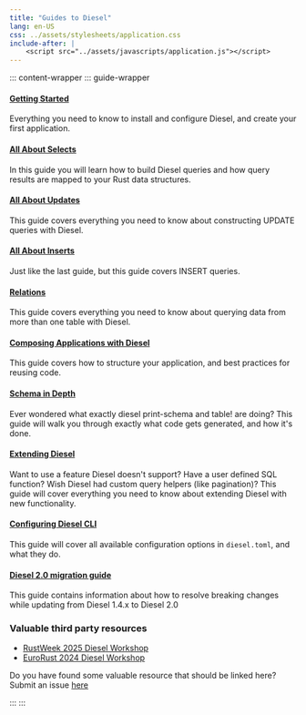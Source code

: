 ```yaml
---
title: "Guides to Diesel"
lang: en-US
css: ../assets/stylesheets/application.css
include-after: |
    <script src="../assets/javascripts/application.js"></script>
---
```


::: content-wrapper
::: guide-wrapper

#### [Getting Started](./getting-started.html)

Everything you need to know to install and configure Diesel, and create your first application.

#### [All About Selects](./all-about-selects.html)

In this guide you will learn how to build Diesel queries and how query results are mapped to your Rust data structures.

#### [All About Updates](./all-about-updates.html)

This guide covers everything you need to know about constructing UPDATE queries with Diesel.

#### [All About Inserts](./all-about-inserts.html)

Just like the last guide, but this guide covers INSERT queries.

#### [Relations](./relations.html)

This guide covers everything you need to know about querying data from more than one table with Diesel.

#### [Composing Applications with Diesel](./composing-applications.html)

This guide covers how to structure your application, and best practices for reusing code.

#### [Schema in Depth](./schema-in-depth.html)

Ever wondered what exactly diesel print-schema and table! are doing?
This guide will walk you through exactly what code gets generated, and how it's done.

#### [Extending Diesel](./extending-diesel.html)

Want to use a feature Diesel doesn't support? Have a user defined SQL function?
Wish Diesel had custom query helpers (like pagination)?
This guide will cover everything you need to know about extending Diesel
with new functionality.

#### [Configuring Diesel CLI](./configuring-diesel-cli.html)

This guide will cover all available configuration options in `diesel.toml`, and what they do.

#### [Diesel 2.0 migration guide](./migration_guide.html)

This guide contains information about how to resolve breaking changes while updating from Diesel
1.4.x to Diesel 2.0

### Valuable third party resources

* [RustWeek 2025 Diesel Workshop](https://blog.weiznich.de/rustweek_2025.html)
* [EuroRust 2024 Diesel Workshop](https://blog.weiznich.de/eurorust_2024.html)

Do you have found some valuable resource that should be linked here? Submit an issue [here](https://github.com/sgrif/diesel.rs-website)

:::
:::
